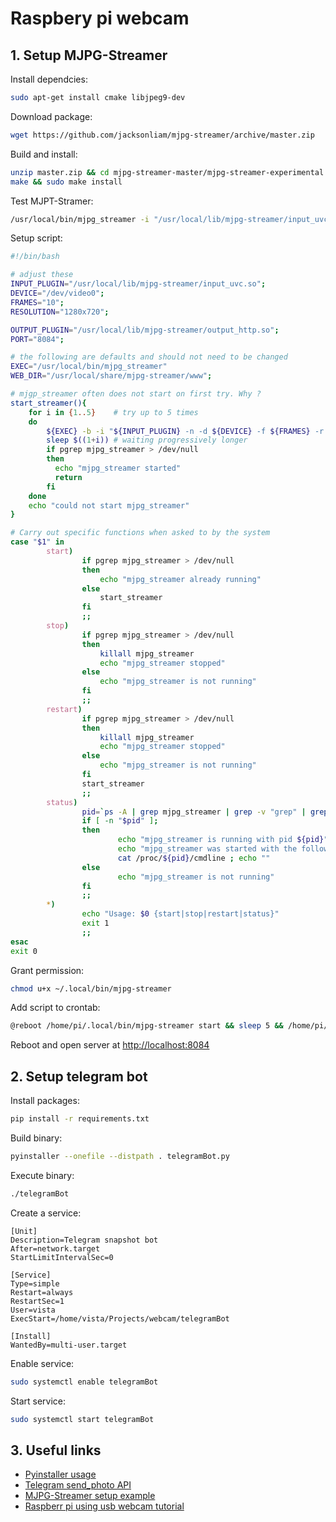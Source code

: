 # Raspbery pi webcam

## 1. Setup MJPG-Streamer

Install dependcies:

```sh
sudo apt-get install cmake libjpeg9-dev
```

Download package:

```sh
wget https://github.com/jacksonliam/mjpg-streamer/archive/master.zip
```

Build and install:

```sh
unzip master.zip && cd mjpg-streamer-master/mjpg-streamer-experimental
make && sudo make install
```

Test MJPT-Stramer:

```sh
/usr/local/bin/mjpg_streamer -i "/usr/local/lib/mjpg-streamer/input_uvc.so -n -f 10 -r 1280x720" -o "/usr/local/lib/mjpg-streamer/output_http.so -p 8084 -w /usr/local/share/mjpg-streamer/www
```

Setup script:

```sh
#!/bin/bash

# adjust these
INPUT_PLUGIN="/usr/local/lib/mjpg-streamer/input_uvc.so";
DEVICE="/dev/video0";
FRAMES="10";
RESOLUTION="1280x720";

OUTPUT_PLUGIN="/usr/local/lib/mjpg-streamer/output_http.so";
PORT="8084";

# the following are defaults and should not need to be changed
EXEC="/usr/local/bin/mjpg_streamer"
WEB_DIR="/usr/local/share/mjpg-streamer/www";

# mjgp_streamer often does not start on first try. Why ?
start_streamer(){
    for i in {1..5}    # try up to 5 times
    do
        ${EXEC} -b -i "${INPUT_PLUGIN} -n -d ${DEVICE} -f ${FRAMES} -r ${RESOLUTION}" -o "${OUTPUT_PLUGIN} -p ${PORT} -w ${WEB_DIR}"  > /dev/null 2>&1
        sleep $((1+i)) # waiting progressively longer
        if pgrep mjpg_streamer > /dev/null
        then
          echo "mjpg_streamer started"
          return
        fi
    done
    echo "could not start mjpg_streamer"
}

# Carry out specific functions when asked to by the system
case "$1" in
        start)
                if pgrep mjpg_streamer > /dev/null
                then
                    echo "mjpg_streamer already running"
                else
                    start_streamer
                fi
                ;;
        stop)
                if pgrep mjpg_streamer > /dev/null
                then
                    killall mjpg_streamer
                    echo "mjpg_streamer stopped"
                else
                    echo "mjpg_streamer is not running"
                fi
                ;;
        restart)
                if pgrep mjpg_streamer > /dev/null
                then
                    killall mjpg_streamer
                    echo "mjpg_streamer stopped"
                else
                    echo "mjpg_streamer is not running"
                fi
                start_streamer
                ;;
        status)
                pid=`ps -A | grep mjpg_streamer | grep -v "grep" | grep -v mjpg_streamer. | awk '{print $1}' | head -n 1`
                if [ -n "$pid" ];
                then
                        echo "mjpg_streamer is running with pid ${pid}"
                        echo "mjpg_streamer was started with the following command line"
                        cat /proc/${pid}/cmdline ; echo ""
                else
                        echo "mjpg_streamer is not running"
                fi
                ;;
        *)
                echo "Usage: $0 {start|stop|restart|status}"
                exit 1
                ;;
esac
exit 0
```

Grant permission:

```sh
chmod u+x ~/.local/bin/mjpg-streamer
```

Add script to crontab:

```sh
@reboot /home/pi/.local/bin/mjpg-streamer start && sleep 5 && /home/pi/.local/bin/mjpg-streamer restart
```

Reboot and open server at [http://localhost:8084](http://localhost:8084)

## 2. Setup telegram bot

Install packages:

```sh
pip install -r requirements.txt
```

Build binary:

```sh
pyinstaller --onefile --distpath . telegramBot.py
```

Execute binary:

```sh
./telegramBot
```

Create a service:

```text
[Unit]
Description=Telegram snapshot bot
After=network.target
StartLimitIntervalSec=0

[Service]
Type=simple
Restart=always
RestartSec=1
User=vista
ExecStart=/home/vista/Projects/webcam/telegramBot

[Install]
WantedBy=multi-user.target
```

Enable service:

```sh
sudo systemctl enable telegramBot
```

Start service:

```sh
sudo systemctl start telegramBot
```

## 3. Useful links

- [Pyinstaller usage](https://pyinstaller.org/en/stable/usage.html)
- [Telegram send_photo API](https://docs.python-telegram-bot.org/en/stable/telegram.bot.html#telegram.Bot.sendPhoto)
- [MJPG-Streamer setup example](https://www.sigmdel.ca/michel/ha/rpi/streaming_en.html)
- [Raspberr pi using usb webcam tutorial](https://raspberrypi-guide.github.io/electronics/using-usb-webcams)
